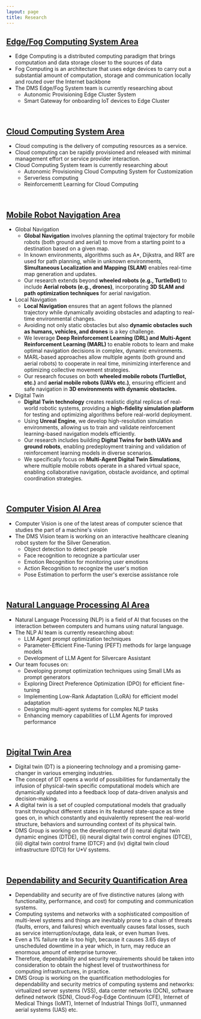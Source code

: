 ```yaml
---
layout: page
title: Research
---
```


## [Edge/Fog Computing System Area](./EdgeFogSystem)
- Edge Computing is a distributed computing paradigm that brings computation and data storage closer to the sources of data
- Fog Computing is an architecture that uses edge devices to carry out a substantial amount of computation, storage and communication locally and routed over the Internet backbone
- The DMS Edge/Fog System team is currently researching about
	- Autonomic Provisioning Edge Cluster System
	- Smart Gateway for onboarding IoT devices to Edge Cluster
<br/>

## [Cloud Computing System Area](./CloudComputingSystemArea.md)
- Cloud computing is the delivery of computing resources as a service.
- Cloud computing can be rapidly provisioned and released with minimal management effort or service provider interaction.
- Cloud Computing System team is currently researching about
	- Autonomic Provisioning Cloud Computing System for Customization
	- Serverless computing
	- Reinforcementt Learning for Cloud Computing
<br/>

## [Mobile Robot Navigation Area](./MobileRobotNavigationArea)
- Global Navigation
    - **Global Navigation** involves planning the optimal trajectory for mobile robots (both ground and aerial) to move from a starting point to a destination based on a given map.
    - In known environments, algorithms such as A*, Dijkstra, and RRT are used for path planning, while in unknown environments, **Simultaneous Localization and Mapping (SLAM)** enables real-time map generation and updates.
    - Our research extends beyond **wheeled robots (e.g., TurtleBot)** to include **Aerial robots (e.g., drones)**, incorporating **3D SLAM and path optimization techniques** for aerial navigation.
- Local Navigation
    - **Local Navigation** ensures that an agent follows the planned trajectory while dynamically avoiding obstacles and adapting to real-time environmental changes.
    - Avoiding not only static obstacles but also **dynamic obstacles such as humans, vehicles, and drones** is a key challenge.
    - We leverage **Deep Reinforcement Learning (DRL) and Multi-Agent Reinforcement Learning (MARL)** to enable robots to learn and make optimal navigation decisions in complex, dynamic environments.
    - MARL-based approaches allow multiple agents (both ground and aerial robots) to cooperate in real time, minimizing interference and optimizing collective movement strategies.
    - Our research focuses on both **wheeled mobile robots (TurtleBot, etc.)** and **aerial mobile robots (UAVs etc.)**, ensuring efficient and safe navigation in **3D environments with dynamic obstacles.**
- Digital Twin
    - **Digital Twin technology** creates realistic digital replicas of real-world robotic systems, providing a **high-fidelity simulation platform** for testing and optimizing algorithms before real-world deployment.
    - Using **Unreal Engine**, we develop high-resolution simulation environments, allowing us to train and validate reinforcement learning-based navigation models efficiently.
    - Our research includes building **Digital Twins for both UAVs and ground robots**, enabling predeployment training and validation of reinforcement learning models in diverse scenarios.
    - We specifically focus on **Multi-Agent Digital Twin Simulations**, where multiple mobile robots operate in a shared virtual space, enabling collaborative navigation, obstacle avoidance, and optimal coordination strategies.
<br/>

## [Computer Vision AI Area](./ComputerVisionAI.md)
- Computer Vision is one of the latest areas of computer science that studies the part of a machine's vision
- The DMS Vision team is working on an interactive healthcare cleaning robot system for the Silver Generation.
	- Object detection to detect people
	- Face recognition to recognize a particular user
	- Emotion Recognition for monitoring user emotions
	- Action Recognition to recognize the user's motion
	- Pose Estimation to perform the user's exercise assistance role
<br/>

## [Natural Language Processing AI Area](./NaturalLanguageProcessingAI.md)
- Natural Language Processing (NLP) is a field of AI that focuses on the interaction between computers and humans using natural language.
- The NLP AI team is currently researching about:
    - LLM Agent prompt optimization techniques
    - Parameter-Efficient Fine-Tuning (PEFT) methods for large language models
    - Development of LLM Agent for Silvercare Assistant
- Our team focuses on:
    - Developing prompt optimization techniques using Small LMs as prompt generators
    - Exploring Direct Preference Optimization (DPO) for efficient fine-tuning
    - Implementing Low-Rank Adaptation (LoRA) for efficient model adaptation
    - Designing multi-agent systems for complex NLP tasks
    - Enhancing memory capabilities of LLM Agents for improved performance
<br/>

## [Digital Twin Area](./DigitalTwin.md)

- Digital twin (DT) is a pioneering technology and a promising game-changer in various emerging industries. 
- The concept of DT opens a world of possibilities for fundamentally the infusion of physical-twin specific computational models which are dynamically updated into a feedback loop of data-driven analysis and decision-making. 
- A digital twin is a set of coupled computational models that gradually transit throughout different states in its featured state-space as time goes on, in which constantly and equivalently represent the real-world structure, behaviors and surrounding context of its physical twin.
- DMS Group is working on the development of (i) neural digital twin dynamic engines (DTDE), (ii) neural digital twin control engines (DTCE), (iii) digital twin control frame (DTCF) and (iv) digital twin cloud infrastructure (DTCI) for U*V systems.
<br/>

## [Dependability and Security Quantification Area](./DependabilitySecurity.md)

- Dependability and security are of five distinctive natures (along with functionality, performance, and cost) for computing and communication systems.
- Computing systems and networks with a sophisticated composition of multi-level systems and things are inevitably prone to a chain of threats (faults, errors, and failures) which eventually causes fatal losses, such as service interruption/outage, data leak, or even human lives.
- Even a 1% failure rate is too high, because it causes 3.65 days of unscheduled downtime in a year which, in turn, may reduce an enormous amount of enterprise turnover.
- Therefore, dependability and security requirements should be taken into consideration to obtain the highest level of trustworthiness for computing infrastructures, in practice.
- DMS Group is working on the quantification methodologies for dependability and security metrics of computing systems and networks: virtualized server systems (VSS), data center networks (DCN), software defined network (SDN), Cloud-Fog-Edge Continuum (CFE), Internet of Medical Things (IoMT), Internet of Industrial Things (IoIT), unmanned aerial systems (UAS) etc.
<br/>
